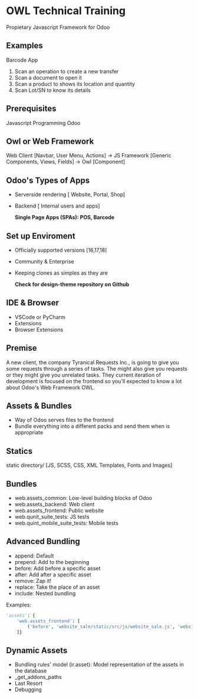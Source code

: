 # OWL Technical Training

Propietary Javascript Framework for Odoo

## Examples

Barcode App

1. Scan an operation to create a new transfer
2. Scan a document to open it
3. Scan a product to shows its location and quantity
4. Scan  Lot/SN to know its details

## Prerequisites

Javascript
Programming
Odoo

## Owl or Web Framework

Web Client [Navbar, User Menu, Actions]
    -> JS Framework [Generic Components, Views, Fields]
            -> Owl [Component]

## Odoo's Types of Apps

- Serverside rendering [ Website, Portal, Shop]
- Backend [ Internal users and apps]
  
  **Single Page Apps (SPAs): POS, Barcode**

## Set up Enviroment

- Officially supported versions [16,17,18]
- Community & Enterprise
- Keeping clones as simples as they are

    **Check for design-theme repository on Github**

## IDE & Browser

- VSCode or PyCharm
- Extensions
- Browser Extensions

## Premise

A new client, the company Tyranical Requests Inc., is going to give you some requests through a series of tasks.
The might also give you requests or they might give you unrelated tasks. They current iteration of development is
focused on the frontend so you'll expected to know a lot about Odoo's Web Framework OWL.

## Assets & Bundles

- Way of Odoo serves files to the frontend
- Bundle everything into a different packs and send them when is appropriate

## Statics

static directory/ [JS, SCSS, CSS, XML Templates, Fonts and Images]

## Bundles

- web.assets_common: Low-level building blocks of Odoo
- web.assets_backend: Web client
- web.assets_frontend: Public website
- web.qunit_suite_tests: JS tests
- web.quint_mobile_suite_tests: Mobile tests

## Advanced Bundling

- append: Default
- prepend: Add to the beginning
- before: Add before a specific asset
- after: Add after a specific asset
- remove: Zap it!
- replace: Take the place of an asset
- include: Nested bundling

Examples:

```python
'assets': {
    'web.assets_frontend': [
        ('before', 'website_sale/static/src/js/website_sale.js', 'website_sale_product_configurator/static/src/js/sale_product_configurator_modal.js'),
    ]}
```

## Dynamic Assets

- Bundling rules' model (ir.asset): Model representation of the assets in the database
- _get_addons_paths
- Last Resort
- Debugging